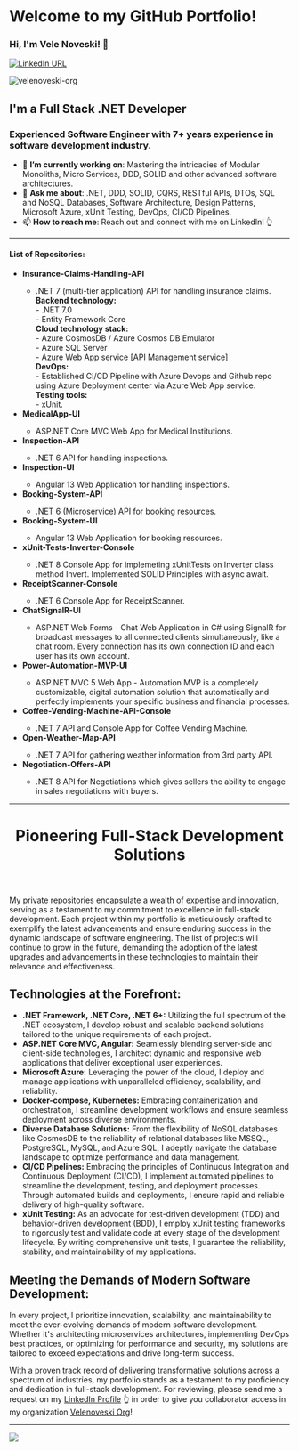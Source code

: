 # Welcome to my GitHub Portfolio! 

### Hi, I'm Vele Noveski! 👋

[![LinkedIn URL](https://img.shields.io/badge/LinkedIn-Connect-blue?logo=linkedin&style=for-the-badge)](https://www.linkedin.com/in/velenoveski)
<p align="left"> <img src="https://komarev.com/ghpvc/?username=velenoveski-org&label=Profile%20views&color=0e75b6&style=flat" alt="velenoveski-org" /> </p>

## **I'm a Full Stack .NET Developer**

### Experienced Software Engineer with 7+ years experience in software development industry.
- 🎯 **I’m currently working on**: Mastering the intricacies of Modular Monoliths, Micro Services, DDD, SOLID and other advanced software architectures.
- 💬 **Ask me about**: .NET, DDD, SOLID, CQRS, RESTful APIs, DTOs, SQL and NoSQL Databases, Software Architecture, Design Patterns, Microsoft Azure, xUnit Testing, DevOps, CI/CD Pipelines.
- 📫 **How to reach me**: Reach out and connect with me on LinkedIn! 👆
<hr/>
<h4>List of Repositories: </h4>
<ul>
  <li><b>Insurance-Claims-Handling-API</b></li></li>
    <ul>
       <li>.NET 7 (multi-tier application) API for handling insurance claims.</li>
<b>Backend technology:</b><br>
- .NET 7.0<br>
- Entity Framework Core<br>
<b>Cloud technology stack: </b><br>
- Azure CosmosDB / Azure Cosmos DB Emulator<br>
- Azure SQL Server<br>
- Azure Web App service [API Management service]<br>
<b>DevOps:</b><br>
- Established CI/CD Pipeline with Azure Devops and Github repo using Azure Deployment center via Azure Web App service.<br>
 <b>Testing tools:</b><br>
- xUnit.<br>
    </ul> 
    <li><b>MedicalApp-UI</b></li>
      <ul>
       <li>ASP.NET Core MVC Web App for Medical Institutions.</li>
    </ul> 
  <li><b>Inspection-API</b></li>
      <ul>
       <li>.NET 6 API for handling inspections.</li>
    </ul> 
  <li><b>Inspection-UI</b></li>
    <ul>
         <li>Angular 13 Web Application for handling inspections.</li>
    </ul> 
  <li><b>Booking-System-API</b></li>
     <ul>
       <li>.NET 6 (Microservice) API for booking resources.</li>
    </ul> 
  <li><b>Booking-System-UI</b></li>
   <ul>
     <li> Angular 13 Web Application for booking resources.</li>
    </ul> 
  <li><b>xUnit-Tests-Inverter-Console</b></li> 
    <ul>
      <li> .NET 8 Console App for implemeting xUnitTests on Inverter class method Invert. Implemented SOLID Principles with async await.</li>
    </ul> 
  <li><b>ReceiptScanner-Console</b></li> 
    <ul>
      <li> .NET 6 Console App for ReceiptScanner.</li>
    </ul> 
      <li><b>ChatSignalR-UI</b></li> 
    <ul>
     <li>ASP.NET Web Forms - Chat Web Application in C# using SignalR for broadcast messages to all connected clients simultaneously, like a chat room. Every connection has its own connection ID and each user has its own account.</li>
    </ul>  
      <li><b>Power-Automation-MVP-UI </b></li> 
    <ul>
     <li>ASP.NET MVC 5 Web App - Automation MVP is a completely customizable, digital automation solution that automatically and perfectly implements your specific business and financial processes.</li>
    </ul>  
    <li><b>Coffee-Vending-Machine-API-Console</b></li> 
    <ul>
     <li> .NET 7 API and Console App for Coffee Vending Machine.</li>
    </ul>
    <li><b>Open-Weather-Map-API</b></li> 
    <ul>
     <li> .NET 7 API for gathering weather information from 3rd party API.</li>
    </ul> 
    <li><b>Negotiation-Offers-API</b></li> 
    <ul>
     <li> .NET 8 API for Negotiations which gives sellers the ability to engage in sales negotiations with buyers.</li>
    </ul> 
</ul>
<hr/>

<body>
  <header>
    <h1>Pioneering Full-Stack Development Solutions</h1>
  </header>

  <section>
    <p>My private repositories encapsulate a wealth of expertise and innovation, serving as a testament to my commitment to excellence in full-stack development. Each project within my portfolio is meticulously crafted to exemplify the latest advancements and ensure enduring success in the dynamic landscape of software engineering. The list of projects will continue to grow in the future, demanding the adoption of the latest upgrades and advancements in these technologies to maintain their relevance and effectiveness.</p>
  </section>

  <section>
    <h2>Technologies at the Forefront:</h2>
    <ul>
      <li><strong>.NET Framework, .NET Core, .NET 6+:</strong> Utilizing the full spectrum of the .NET ecosystem, I develop robust and scalable backend solutions tailored to the unique requirements of each project.</li>
      <li><strong>ASP.NET Core MVC, Angular:</strong> Seamlessly blending server-side and client-side technologies, I architect dynamic and responsive web applications that deliver exceptional user experiences.</li>
      <li><strong>Microsoft Azure:</strong> Leveraging the power of the cloud, I deploy and manage applications with unparalleled efficiency, scalability, and reliability.</li>
      <li><strong>Docker-compose, Kubernetes:</strong> Embracing containerization and orchestration, I streamline development workflows and ensure seamless deployment across diverse environments.</li>
      <li><strong>Diverse Database Solutions:</strong> From the flexibility of NoSQL databases like CosmosDB to the reliability of relational databases like MSSQL, PostgreSQL, MySQL, and Azure SQL, I adeptly navigate the database landscape to optimize performance and data management.</li>
      <li><strong>CI/CD Pipelines:</strong> Embracing the principles of Continuous Integration and Continuous Deployment (CI/CD), I implement automated pipelines to streamline the development, testing, and deployment processes. Through automated builds and deployments, I ensure rapid and reliable delivery of high-quality software.</li>
      <li><strong>xUnit Testing:</strong> As an advocate for test-driven development (TDD) and behavior-driven development (BDD), I employ xUnit testing frameworks to rigorously test and validate code at every stage of the development lifecycle. By writing comprehensive unit tests, I guarantee the reliability, stability, and maintainability of my applications.</li>
    </ul>
  </section>

  <section>
    <h2>Meeting the Demands of Modern Software Development:</h2>
    <p>In every project, I prioritize innovation, scalability, and maintainability to meet the ever-evolving demands of modern software development. Whether it's architecting microservices architectures, implementing DevOps best practices, or optimizing for performance and security, my solutions are tailored to exceed expectations and drive long-term success.</p>
  </section>

  <footer>
    <p>With a proven track record of delivering transformative solutions across a spectrum of industries, my portfolio stands as a testament to my proficiency and dedication in full-stack development. For reviewing, please send me a request on my <a href="https://www.linkedin.com/in/velenoveski/">LinkedIn Profile</a> 👆 in order to give you collaborator access in my organization <a href="https://github.com/velenoveski-org/">Velenoveski Org</a>!</p>
  </footer>

</body>
</html>


<hr/>
<a href="https://github.com/velenoveski">
  <img src="https://github-readme-stats.vercel.app/api?username=velenoveski&count_private=true&show_icons=true&hide=stars" />
</a>
